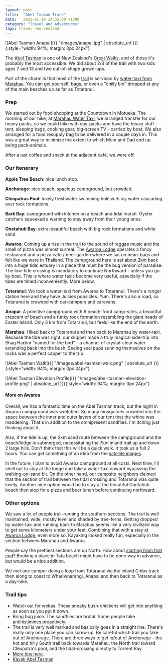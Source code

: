 ```yaml
---
layout: post
title:  "Abel Tasman Track"
date:   2021-01-19 14:55:00 +1300
category: "Travel and Adventures"
tags: travel new-zealand
---
```


![Abel Tasman Anapai]({{ "/images/anapai.jpg" | absolute_url }}){:style="width: 94%; margin: 0px 24px"}


The [Abel Tasman][1] is one of New Zealand's [Great Walks][2], and of those it's probably the most accessible. We did about 2/3 of the trail with two kids ages 7 and 13 and two out-of-shape grown-ups.

Part of the charm is that most of the [trail][6] is serviced by [water-taxi from Marahau][7]. You can get yourself, bags, or even a "chilly bin" dropped at any of the main beaches up as far as Totaranui.

### Prep

We started out by food shopping at the Countdown in Motueka. The morning of our hike, at [Marahau Water Taxi][3], we arranged transfer for our heavy packs, so we could hike with day-packs and have the heavy stuff - tent, sleeping bags, cooking gear, big-screen TV - carried by boat. We also arranged for a food resupply bag to be delivered in a couple days in. This was a great way to minimize the extent to which Mom and Dad end up being pack-animals.

After a last coffee and snack at the adjacent café, we were off.

### Our itenerary

**Apple Tree Beach**: nice lunch stop.

**Anchorage**: nice beach, spacious campground, but crowded.

**Cleopatras Pool**: lovely freshwater swimming hole with icy water cascading over rock formations.

**Bark Bay**: campground with kitchen on a beach and tidal marsh. Oyster catchers squeeked a warning to stay away from their young ones.

**Onetahuti Bay**: extra-beautiful beach with big rock formations and white sand.

**Awaroa**: Coming up a rise in the trail to the sound of reggae music and the smell of pizza was almost surreal. The [Awaroa Lodge][4] operates a fancy restaurant and a pizza cafe / beer garden where we sat on bean-bags and felt like we were in Thailand.
The campground here is set about 2km back into a huge tidal estuary in a place that must be the bug version of paradise. The low-tide crossing is mandatory to continue Northward - unless you go by boat. This is where water taxis become very useful, especially if the tides are timed inconveniently. More below.

**Totaranui**: We took a water-taxi from Awaroa to Totaranui. There's a ranger station here and they have Juicies popsicles. Yum. There's also a road, so Totaranui is crowded with car-campers and caravans.

**Anapai**: A primitive campground with 6 beach-front camp-sites, a beautiful crescent of beach and a funky rock formation resembling the giant heads of Easter Island. Only 3 km from Totaranui, but feels like the end of the earth.

**Marahau**: Hiked back to Totaranui and then back to Marahau by water-taxi. Because the tide was right, our skipper made a truly magical side-trip into Shag Harbor "named for the bird" - a channel of crystal-clear water extending back into the bush. Seeing seal pups sunning themselves on the rocks was a perfect capper to the trip.


![Abel Tasman Walk]({{ "/images/abel-tasman-walk.png" | absolute_url }}){:style="width: 94%; margin: 0px 24px"}


![Abel Tasman Elevation Profile]({{ "/images/abel-tasman-elevation-profile.png" | absolute_url }}){:style="width: 94%; margin: 0px 24px"}


#### More on Awaroa

Overall, we had a fantastic time on the Abel Tasman track, but the night in Awaroa campground was wretched. So many mosquitoes crowded into the space between the inner and outer layers of our tent that the whine was maddening. That's in addition to the omnipresent sandflies. I'm itching just thinking about it.

Also, if the tide is up, the 2km sand route between the campground and the beach/lodge is submerged, necessitating the 7km inland trail up and down 2 large hills. Don't think that this will be a quick walk. It took us a full 2 hours. You can get something of an idea from the [satellite images][5].

In the future, I plan to avoid Awaroa campground at all costs. Next time, I'll shell out to stay at the lodge and take a water-taxi onward bypassing the walking-on-sand bit. On the other hand, our campsite neighbors claimed that the section of trail between the tidal crossing and Totaranui was quite lovely. Another nice option would be to stay at the beautiful Onetahuti beach then stop for a pizza and beer lunch before continuing northward.

### Other options

We saw a lot of people trail-running the southern sections. The trail is well maintained, wide, mostly level and shaded by tree-ferns. Getting dropped by water-taxi and running back to Marahau seems like a very civilized way to get some kilometers under your feet. Combining that with a stay at [Awaroa Lodge][4], even more so. Kayaking looked really fun, especially in the section between Marahau and Awaroa.

People say the prettiest sections are up North. How about [starting from that end][8]? Booking a place in Tata beach might have to be done way in advance, but would be a nice addition.

We met one camper doing a loop from Totaranui via the inland Gibbs track then along to coast to Whariwharangi, Anapai and then back to Totaranui as a day-hike.

### Trail tips

- Watch out for wekas. These sneaky bush-chickens will get into anything as soon as you put it down.
- Bring bug juice. The sandflies are brutal. Some people take antihistimines proactively.
- The trail is very well marked and basically goes in a straight line. There's really only one place you can screw up. Be careful which trail you take out of Anchorage. There are three ways to get in/out of Anchorage - the hot and hilly South trail back towards Marahau, the North trail toward Cleopatra's pool, and the tidal-crossing directly to Torrent Bay.
- [More tips here][9].
- [Kayak Abel Tasman][10]


[1]: https://www.doc.govt.nz/parks-and-recreation/places-to-go/nelson-tasman/places/abel-tasman-national-park/things-to-do/tracks/abel-tasman-coast-track/
[2]: https://www.doc.govt.nz/parks-and-recreation/things-to-do/walking-and-tramping/great-walks/
[3]: https://www.google.com/maps/@-41.0052147,173.0099066,3a,75y,292.21h,85.53t/data=!3m6!1e1!3m4!1sWWJJ1dDpYZ586PTjyP248g!2e0!7i13312!8i6656
[4]: https://www.awaroalodge.co.nz/
[5]: https://www.google.com/maps/@-40.8627398,173.0120501,4771m/data=!3m1!1e3
[6]: https://www.doc.govt.nz/globalassets/documents/parks-and-recreation/tracks-and-walks/nelson-marlborough/abel-tasman-coast-track-trip-sheet.pdf
[7]: https://www.marahauwatertaxis.co.nz/plan-and-prepare/
[8]: http://www.deviatingthenorm.com/blogarchive/2015/4/9/abeltasman
[9]: https://www.laidbacktrip.com/posts/abel-tasman-coast-track-hiking-guide
[10]: https://journeyjottings.com/blog/2018/02/kayak-abel-tasman/